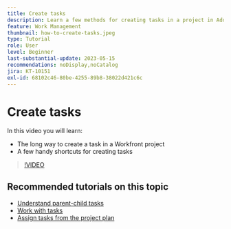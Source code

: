 ```yaml
---
title: Create tasks
description: Learn a few methods for creating tasks in a project in Adobe Workfront.
feature: Work Management
thumbnail: how-to-create-tasks.jpeg
type: Tutorial
role: User
level: Beginner
last-substantial-update: 2023-05-15
recommendations: noDisplay,noCatalog
jira: KT-10151
exl-id: 68102c46-80be-4255-89b8-38022d421c6c
---
```

# Create tasks

In this video you will learn:

* The long way to create a task in a Workfront project
* A few handy shortcuts for creating tasks

>[!VIDEO](https://video.tv.adobe.com/v/3419372/?quality=12&learn=on)

## Recommended tutorials on this topic

* [Understand parent-child tasks](/help/manage-work/tasks/understand-parent-child-tasks.md)
* [Work with tasks](/help/manage-work/tasks/work-with-tasks.md)
* [Assign tasks from the project plan](/help/manage-work/tasks/assign-tasks-from-the-project-plan.md)
